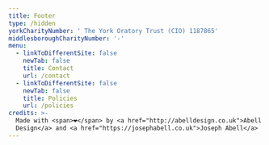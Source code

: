```yaml
---
title: Footer
type: /hidden
yorkCharityNumber: ' The York Oratory Trust (CIO) 1187865'
middlesboroughCharityNumber: '-'
menu:
  - linkToDifferentSite: false
    newTab: false
    title: Contact
    url: /contact
  - linkToDifferentSite: false
    newTab: false
    title: Policies
    url: /policies
credits: >-
  Made with <span>❤</span> by <a href="http://abelldesign.co.uk">Abell
  Design</a> and <a href="https://josephabell.co.uk">Joseph Abell</a>
---
```


